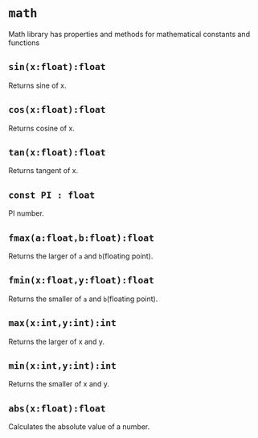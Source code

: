 # `math`
Math library has properties and methods for mathematical constants and functions

## `sin(x:float):float`
Returns sine of x.

## `cos(x:float):float`
Returns cosine of x.

## `tan(x:float):float`
Returns tangent of x.

## `const PI : float`
PI number.

## `fmax(a:float,b:float):float`
Returns the larger of `a` and `b`(floating point).

## `fmin(x:float,y:float):float`
Returns the smaller of `a` and `b`(floating point).

## `max(x:int,y:int):int`
Returns the larger of x and y. 

## `min(x:int,y:int):int`
Returns the smaller of x and y. 

## `abs(x:float):float`
Calculates the absolute value of a number. 
